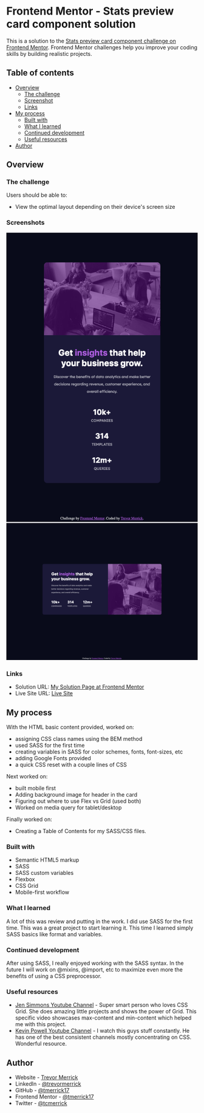 # Frontend Mentor - Stats preview card component solution

This is a solution to the [Stats preview card component challenge on Frontend Mentor](https://www.frontendmentor.io/challenges/stats-preview-card-component-8JqbgoU62). Frontend Mentor challenges help you improve your coding skills by building realistic projects. 

## Table of contents

- [Overview](#overview)
  - [The challenge](#the-challenge)
  - [Screenshot](#screenshot)
  - [Links](#links)
- [My process](#my-process)
  - [Built with](#built-with)
  - [What I learned](#what-i-learned)
  - [Continued development](#continued-development)
  - [Useful resources](#useful-resources)
- [Author](#author)


## Overview

### The challenge

Users should be able to:

- View the optimal layout depending on their device's screen size

### Screenshots

![](/design/FINAL-Screenshot-Stats-preview-card-Mobile.png)
![](/design/FINAL-Screenshot-Stats-preview-card-Desktop.png)

### Links

- Solution URL: [My Solution Page at Frontend Mentor](https://www.frontendmentor.io/solutions/mobile-first-page-using-sass-and-bem-O8jQgAgln)
- Live Site URL: [Live Site](https://tmerrick17.github.io/stats-preview-card/)

## My process

With the HTML basic content provided, worked on:
  - assigning CSS class names using the BEM method
  - used SASS for the first time
  - creating variables in SASS for color schemes, fonts, font-sizes, etc
  - adding Google Fonts provided
  - a quick CSS reset with a couple lines of CSS

Next worked on:
  - built mobile first
  - Adding background image for header in the card
  - Figuring out where to use Flex vs Grid (used both)
  - Worked on media query for tablet/desktop
  
Finally worked on:
  - Creating a Table of Contents for my SASS/CSS files.

### Built with

- Semantic HTML5 markup
- SASS
- SASS custom variables
- Flexbox
- CSS Grid
- Mobile-first workflow

### What I learned

A lot of this was review and putting in the work. I did use SASS for the first time.  This was a great project to start learning it.  This time I learned simply SASS basics like format and variables.  

### Continued development

After using SASS, I really enjoyed working with the SASS syntax.  In the future I will work on @mixins, @import, etc to maximize even more the benefits of using a CSS preprocessor.

### Useful resources

- [Jen Simmons Youtube Channel](https://www.youtube.com/watch?v=lZ2JX_6SGNI) - Super smart person who loves CSS Grid.  She does amazing little projects and shows the power of Grid.  This specific video showcases max-content and min-content which helped me with this project. 
- [Kevin Powell Youtube Channel](https://www.youtube.com/kepowob) - I watch this guys stuff constantly.  He has one of the best consistent channels mostly concentrating on CSS.  Wonderful resource.

## Author

- Website - [Trevor Merrick](https://trevormerrick.com)
- LinkedIn - [@trevormerrick](https://www.linkedin.com/in/trevormerrick/)
- GitHub - [@tmerrick17](https://github.com/tmerrick17/order-summary-component-main)
- Frontend Mentor - [@tmerrick17](https://www.frontendmentor.io/profile/tmerrick17)
- Twitter - [@tcmerrick](https://www.twitter.com/tcmerrick)



